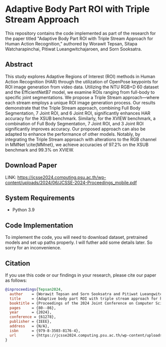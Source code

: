 # Adaptive Body Part ROI with Triple Stream Approach

This repository contains the code implemented as part of the research for the paper titled "Adaptive Body Part ROI with Triple Stream Approach for Human Action Recognition," authored by Worawit Tepsan, Sitapa Watcharapinchai, Pitiwat Lueangwitchajaroen, and Sorn Sooksatra. 

## Abstract
This study explores Adaptive Regions of Interest (ROI) methods in Human Action Recognition (HAR) through the utilization of OpenPose keypoints for ROI image generation from video data. Utilizing the NTU RGB+D 60 dataset and the EfficientNetB7 model, we examine ROIs ranging from full-body to specific joint segmentations. We propose a Triple Stream approach—where each stream employs a unique ROI image generation process. Our results demonstrate that the Triple Stream approach, combining Full Body Segmentation, 7 Joint ROI, and 6 Joint ROI, significantly enhances HAR accuracy for the XSUB benchmark. Similarly, for the XVIEW benchmark, a combination of Full Body Segmentation, 7 Joint ROI, and 3 Joint ROI significantly improves accuracy. Our proposed approach can also be adapted to enhance the performance of other models. Notably, by integrating the Triple Stream approach with alterations to the RGB channel in MMNet \cite{MMnet}, we achieve accuracies of 97.2\% on the XSUB benchmark and 99.3\% on XVIEW.

## Download Paper
LINK: https://jcsse2024.computing.psu.ac.th/wp-content/uploads/2024/06/JCSSE-2024-Proceedings_mobile.pdf

## System Requirements
- Python 3.9

## Code Implementation
To implement the code, you will need to download dataset, pretrained models and set up paths properly. I will futher add some details later. So sorry for an inconvenience. 

## Citation

If you use this code or our findings in your research, please cite our paper as follows:

```bibtex
@inproceedings{Tepsan2024,
  author    = {Worawit Tepsan and Sorn Sooksatra and Pitiwat Lueangwitchajaroen and Sitapa Watcharapinchai},
  title     = {Adaptive body part ROI with triple stream approach for human action recognition},
  booktitle = {Proceedings of the 2024 Joint Conference on Computer Science and Software Engineering (JCSSE 2024)},
  pages     = {80--86},
  year      = {2024},
  conference = {61278},
  publisher = {IEEE},
  address   = {N/A},
  isbn      = {979-8-3503-8176-4},
  url       = {https://jcsse2024.computing.psu.ac.th/wp-content/uploads/2024/06/JCSSE-2024-Proceedings_mobile.pdf},
}
